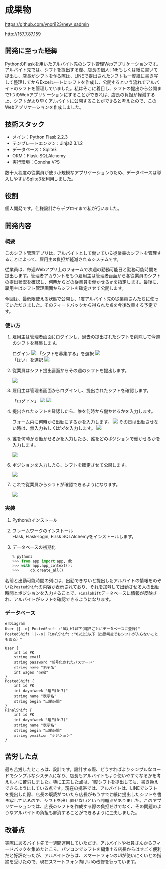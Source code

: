 # 成果物
https://github.com/ynori123/new_sadmin

http://157.7.87.159

## 開発に至った経緯
PythonのFlaskを用いたアルバイト先のシフト管理Webアプリケーションです。アルバイト先では、シフトを提出する際、店長の個人LINEもしくは紙に書いて提出し、店長がシフトを作る際は、LINEで提出されたシフトも一度紙に書き写して整理してからExcelシートにシフトを作成し、公開するという流れでアルバイトのシフトを管理していました。私はそこに着目し、シフトの提出から公開まで1つのWebアプリケーションにすることができれば、店長の負担が軽減する上、シフトがより早くアルバイトに公開することができると考えたので、このWebアプリケーションを作成しました。

## 技術スタック
- メイン：Python Flask 2.2.3
- テンプレートエンジン：Jinja2 3.1.2
- データベース：Sqlite3
- ORM：Flask-SQLAlchemy
- 実行環境：Conoha VPS

数十人程度の従業員が使う小規模なアプリケーションのため、データベースは導入しやすいSqlite3を利用しました。

## 役割
個人開発です。仕様設計からデプロイまで私が行いました。

## 開発内容
### 概要
このシフト管理アプリは、アルバイトとして働いている従業員のシフトを管理することによって、雇用主の負担が軽減されるシステムです。

従業員は、毎週Webアプリ上のフォームで次週の勤務可能日と勤務可能時間を提出します。管理者アカウントをもつ雇用主は管理者画面から各従業員のシフトの提出状況を確認し、何時からどの従業員を働かせるかを指定します。最後に、雇用主はシフト管理画面からシフトを確定させて公開します。

今回は、最低限使える状態で公開し、1度アルバイト先の従業員さんたちに使っていただきました。そのフィードバックから得られた点を今後改善する予定です。
### 使い方
1. 雇用主は管理者画面にログインし、過去の提出されたシフトを削除して今週のシフトを募集します。

    ログイン
    <img src="./.github/login.png">
    「シフトを募集する」を選択
    <img src="./.github/img00.png">    
    「はい」を選択
    <img src="./.github/img0.png">
1. 従業員はシフト提出画面からその週のシフトを提出します。

    <img src="./.github/img1.png">
1. 雇用主は管理者画面からログインし、提出されたシフトを確認します。

    「ログイン」
    <img src="./.github/login.png">
    <img src="./.github/img2.png">
1. 提出されたシフトを確認したら、誰を何時から働かせるかを入力します。

    フォーム内に何時から出勤にするかを入力します。
    <img src="./.github/img2.png">
    その日は出勤させない時は、無入力もしくは'x'を入力します。
    <img src="./.github/img3.png">
1. 誰を何時から働かせるかを入力したら、誰をどのポジションで働かせるかを入力します。

    <img src="./.github/img4.png">
1. ポジションを入力したら、シフトを確定させて公開します。

    <img src="./.github/img5.png">

1. これで従業員からシフトが確認できるようになります。

    <img src="./.github/img6.png">


### 実装
1. Pythonのインストール
1. フレームワークのインストール     
    Flask, Flask-login, Flask SQLAlchemyをインストールします。
    
1. データベースの初期化
    ```Python
    % python3
    >>> from app import app, db
    >>> with app.app_context():
    >>>     db.create_all()
    ```
名前と出勤可能時間の列には、出勤できないと提出したアルバイトの情報をのぞいた`PostedShift`の内容が表示されており、それを加味して出勤させる人の出勤時間とポジションを入力することで、`FinalShift`データベースに情報が反映され、アルバイトがシフトを確認できるようになります。

### データベース
```mermaid
erDiagram
User ||--o{ PostedShift :"0以上7以下(曜日ごとにデータベースに登録)"
PostedShift ||--o| FinalShift :"0以上1以下（出勤可能でもシフトが入らないこともある）"

User {
    int id PK
    string email
    string password "暗号化されたパスワード"
    string name "表示名"
    int wages "時給"
}
PostedShift {
    int id PK
    int dayofweek "曜日(0~7)"
    string name "表示名"
    string begin "出勤時間"
}
FinalShift {
    int id PK
    int dayofweek "曜日(0~7)"
    string name "表示名"
    string begin "出勤時間"
    string position "ポジション"
}
```

## 苦労した点
最も苦労したところは、設計です。設計する際、どうすればよりシンプルなコードでシンプルなシステムになり、店長もアルバイトもより使いやすくなるかを考えルノに苦労しました。特に工夫した点は、1度シフトを提出しても、書き換えできるようにしている点です。現在の携帯では、アルバイトは、LINEでシフトを提出した際、店長の既読がついたら店長がもうすでに紙に提出したシフトを書き写しているので、シフトを出し直せないという問題点がありました。このアプリケーションでは、店長のシフトを作成する際の負担だけでなく、その問題のようなアルバイトの負担も解消することができるように工夫しました。

## 改善点
実際にあるバイト先で一週間運用していただき、アルバイトや社員さんからフィードバックを集めたところ、パソコンでシフトを編集する店長からはすごく便利だと好評だったが、アルバイトからは、スマートフォンのUIが使いにくいとの指摘を受けたので、現在スマートフォン向けUIの改修を行っています。

